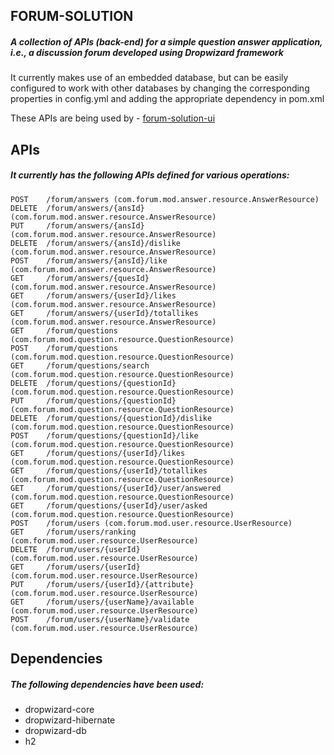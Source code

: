 ## FORUM-SOLUTION

##### A collection of APIs (back-end) for a simple question answer application, i.e., a discussion forum developed using Dropwizard framework

It currently makes use of an embedded database, but can be easily configured to work with other databases by changing the corresponding properties in config.yml and adding the appropriate dependency in pom.xml

These APIs are being used by - [forum-solution-ui](https://github.com/theSaurabhMhatre/forum-solution-ui)

## APIs

##### It currently has the following APIs defined for various operations:

    POST    /forum/answers (com.forum.mod.answer.resource.AnswerResource)
    DELETE  /forum/answers/{ansId} (com.forum.mod.answer.resource.AnswerResource)
    PUT     /forum/answers/{ansId} (com.forum.mod.answer.resource.AnswerResource)
    DELETE  /forum/answers/{ansId}/dislike (com.forum.mod.answer.resource.AnswerResource)
    POST    /forum/answers/{ansId}/like (com.forum.mod.answer.resource.AnswerResource)
    GET     /forum/answers/{quesId} (com.forum.mod.answer.resource.AnswerResource)
    GET     /forum/answers/{userId}/likes (com.forum.mod.answer.resource.AnswerResource)
    GET     /forum/answers/{userId}/totallikes (com.forum.mod.answer.resource.AnswerResource)
    GET     /forum/questions (com.forum.mod.question.resource.QuestionResource)
    POST    /forum/questions (com.forum.mod.question.resource.QuestionResource)
    GET     /forum/questions/search (com.forum.mod.question.resource.QuestionResource)
    DELETE  /forum/questions/{questionId} (com.forum.mod.question.resource.QuestionResource)
    PUT     /forum/questions/{questionId} (com.forum.mod.question.resource.QuestionResource)
    DELETE  /forum/questions/{questionId}/dislike (com.forum.mod.question.resource.QuestionResource)
    POST    /forum/questions/{questionId}/like (com.forum.mod.question.resource.QuestionResource)
    GET     /forum/questions/{userId}/likes (com.forum.mod.question.resource.QuestionResource)
    GET     /forum/questions/{userId}/totallikes (com.forum.mod.question.resource.QuestionResource)
    GET     /forum/questions/{userId}/user/answered (com.forum.mod.question.resource.QuestionResource)
    GET     /forum/questions/{userId}/user/asked (com.forum.mod.question.resource.QuestionResource)
    POST    /forum/users (com.forum.mod.user.resource.UserResource)
    GET     /forum/users/ranking (com.forum.mod.user.resource.UserResource)
    DELETE  /forum/users/{userId} (com.forum.mod.user.resource.UserResource)
    GET     /forum/users/{userId} (com.forum.mod.user.resource.UserResource)
    PUT     /forum/users/{userId}/{attribute} (com.forum.mod.user.resource.UserResource)
    GET     /forum/users/{userName}/available (com.forum.mod.user.resource.UserResource)
    POST    /forum/users/{userName}/validate (com.forum.mod.user.resource.UserResource)

## Dependencies

##### The following dependencies have been used:
- dropwizard-core
- dropwizard-hibernate
- dropwizard-db
- h2
